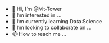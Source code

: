 - 👋 Hi, I’m @Mt-Tower
- 👀 I’m interested in ...
- 🌱 I’m currently learning Data Science.
- 💞️ I’m looking to collaborate on ...
- 📫 How to reach me ...

<!---
Mt-Tower/Mt-Tower is a ✨ special ✨ repository because its `README.md` (this file) appears on your GitHub profile.
You can click the Preview link to take a look at your changes.
--->

